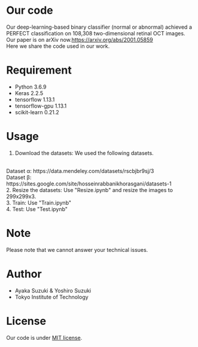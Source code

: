 # Our code
 
Our deep-learning-based binary classifier (normal or abnormal) achieved a PERFECT classification on 108,308 two-dimensional retinal OCT images. 
<br>
Our paper is on arXiv now.https://arxiv.org/abs/2001.05859
<br>
Here we share the code used in our work.

 
# Requirement
 
* Python 3.6.9
* Keras 2.2.5
* tensorflow 1.13.1
* tensorflow-gpu 1.13.1
* scikit-learn 0.21.2
 
# Usage
1. Download the datasets: We used the following datasets.
<br>
Dataset α: https://data.mendeley.com/datasets/rscbjbr9sj/3
<br>
Dataset β: https://sites.google.com/site/hosseinrabbanikhorasgani/datasets-1
<br>
2. Resize the datasets: Use "Resize.ipynb" and resize the images to 299x299x3.
<br>
3. Train: Use "Train.ipynb"
<br>
4. Test: Use "Test.ipynb"
 
# Note
 
Please note that we cannot answer your technical issues.
 
# Author
 
* Ayaka Suzuki & Yoshiro Suzuki
* Tokyo Institute of Technology
 
# License
Our code is under [MIT license](https://en.wikipedia.org/wiki/MIT_License).
 
